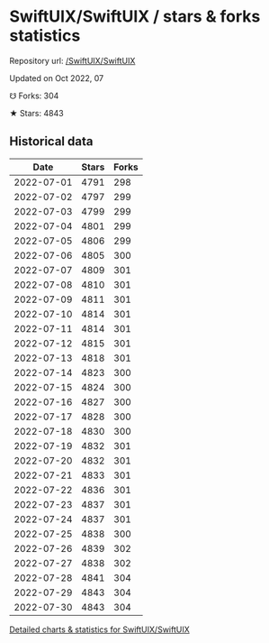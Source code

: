 # SwiftUIX/SwiftUIX / stars & forks statistics

Repository url: [/SwiftUIX/SwiftUIX](https://github.com/SwiftUIX/SwiftUIX)

Updated on Oct 2022, 07

☋ Forks: 304

★ Stars: 4843

## Historical data
| Date | Stars | Forks |
|------|-------|-------|
| 2022-07-01 | 4791 | 298 | 
| 2022-07-02 | 4797 | 299 | 
| 2022-07-03 | 4799 | 299 | 
| 2022-07-04 | 4801 | 299 | 
| 2022-07-05 | 4806 | 299 | 
| 2022-07-06 | 4805 | 300 | 
| 2022-07-07 | 4809 | 301 | 
| 2022-07-08 | 4810 | 301 | 
| 2022-07-09 | 4811 | 301 | 
| 2022-07-10 | 4814 | 301 | 
| 2022-07-11 | 4814 | 301 | 
| 2022-07-12 | 4815 | 301 | 
| 2022-07-13 | 4818 | 301 | 
| 2022-07-14 | 4823 | 300 | 
| 2022-07-15 | 4824 | 300 | 
| 2022-07-16 | 4827 | 300 | 
| 2022-07-17 | 4828 | 300 | 
| 2022-07-18 | 4830 | 300 | 
| 2022-07-19 | 4832 | 301 | 
| 2022-07-20 | 4832 | 301 | 
| 2022-07-21 | 4833 | 301 | 
| 2022-07-22 | 4836 | 301 | 
| 2022-07-23 | 4837 | 301 | 
| 2022-07-24 | 4837 | 301 | 
| 2022-07-25 | 4838 | 300 | 
| 2022-07-26 | 4839 | 302 | 
| 2022-07-27 | 4838 | 302 | 
| 2022-07-28 | 4841 | 304 | 
| 2022-07-29 | 4843 | 304 | 
| 2022-07-30 | 4843 | 304 | 


[Detailed charts & statistics for SwiftUIX/SwiftUIX](https://reviewgithub.com/rep/SwiftUIX/SwiftUIX)
